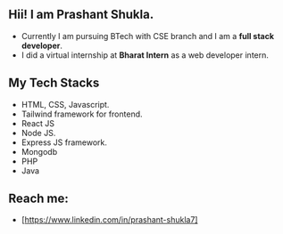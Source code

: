 ## Hii! I am Prashant Shukla.

 - Currently I am pursuing BTech with CSE branch and I am a **full stack
   developer**.
 - I did a virtual internship at **Bharat Intern** as a web developer intern. 
 ## My Tech Stacks
 
 - HTML, CSS, Javascript.
 - Tailwind framework for frontend.
 - React JS
 - Node JS.
 - Express JS framework.
 - Mongodb
 - PHP
 - Java
## Reach me:
 - [https://www.linkedin.com/in/prashant-shukla7]

